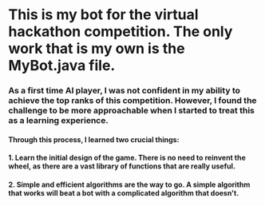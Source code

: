 # This is my bot for the virtual hackathon competition. The only work that is my own is the MyBot.java file.

### As a first time AI player, I was not confident in my ability to achieve the top ranks of this competition. However, I found the challenge to be more approachable when I started to treat this as a learning experience.

#### Through this process, I learned two crucial things:
#### 1. Learn the initial design of the game. There is no need to reinvent the wheel, as there are a vast library of functions that are really useful.
#### 2. Simple and efficient algorithms are the way to go. A simple algorithm that works will beat a bot with a complicated algorithm that doesn't.
